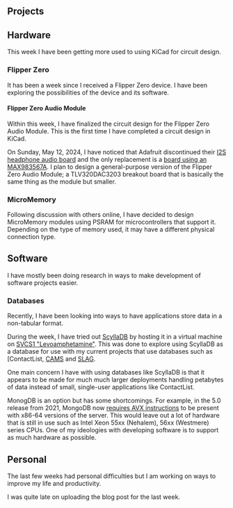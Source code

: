 ## Projects

## Hardware
This week I have been getting more used to using KiCad for circuit design.

### Flipper Zero
It has been a week since I received a Flipper Zero device. I have been exploring the possibilities of the device and its software. 

#### Flipper Zero Audio Module
Within this week, I have finalized the circuit design for the Flipper Zero Audio Module. This is the first time I have completed a circuit design in KiCad. 

On Sunday, May 12, 2024, I have noticed that Adafruit discontinued their [I2S headphone audio board](https://www.adafruit.com/product/3678) and the only replacement is a [board using an MAX983567A](https://www.adafruit.com/product/3006). I plan to design a general-purpose version of the Flipper Zero Audio Module; a TLV320DAC3203 breakout board that is basically the same thing as the module but smaller.

### MicroMemory
Following discussion with others online, I have decided to design MicroMemory modules using PSRAM for microcontrollers that support it. Depending on the type of memory used, it may have a different physical connection type.

## Software
I have mostly been doing research in ways to make development of software projects easier.

### Databases
Recently, I have been looking into ways to have applications store data in a non-tabular format.

During the week, I have tried out [ScyllaDB](https://www.scylladb.com/) by hosting it in a virtual machine on [SVCS1 "Levoamphetamine"](../../projects/svcs/). This was done to explore using ScyllaDB as a database for use with my current projects that use databases such as [ContactList, [CAMS](.././projects/cams/) and [SLAG](../../projects/slag/).

One main concern I have with using databases like ScyllaDB is that it appears to be made for much much larger deployments handling petabytes of data instead of small, single-user applications like ContactList. 

MonogDB is an option but has some shortcomings. For example, in the 5.0 release from 2021, MongoDB now [requires AVX instructions](https://www.mongodb.com/docs/manual/administration/production-notes/#x86_64) to be present with x86-64 versions of the server. This would leave out a lot of hardware that is still in use such as Intel Xeon 55xx (Nehalem), 56xx (Westmere) series CPUs. One of my ideologies with developing software is to support as much hardware as possible.

## Personal
The last few weeks had personal difficulties but I am working on ways to improve my life and productivity.

I was quite late on uploading the blog post for the last week. 
